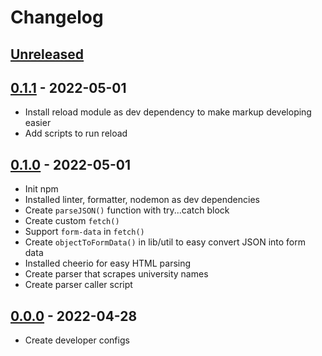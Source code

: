 # Changelog

## [Unreleased][unreleased]

## [0.1.1][] - 2022-05-01

- Install reload module as dev dependency to make markup developing easier
- Add scripts to run reload

## [0.1.0][] - 2022-05-01

- Init npm
- Installed linter, formatter, nodemon as dev dependencies
- Create `parseJSON()` function with try...catch block
- Create custom `fetch()`
- Support `form-data` in `fetch()`
- Create `objectToFormData()` in lib/util to easy convert JSON into form data
- Installed cheerio for easy HTML parsing
- Create parser that scrapes university names
- Create parser caller script

## [0.0.0][] - 2022-04-28

- Create developer configs

[unreleased]: https://github.com/nieopierzony/my-future-job/compare/v0.1.1....HEAD
[0.1.1]: https://github.com/nieopierzony/my-future-job/releases/tag/v0.1.1
[0.1.0]: https://github.com/nieopierzony/my-future-job/releases/tag/v0.1.0
[0.0.0]: https://github.com/nieopierzony/my-future-job/releases/tag/v0.0.0
